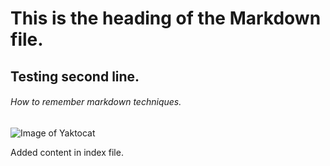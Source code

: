 # This is the heading of the Markdown file.
## Testing second line.

###### How to remember markdown techniques.


![Image of Yaktocat](https://octodex.github.com/images/yaktocat.png)


Added content in index file.
